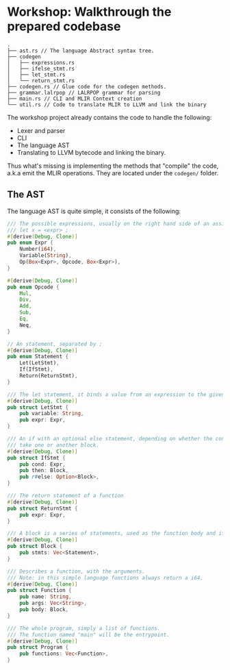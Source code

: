 # Workshop: Walkthrough the prepared codebase

```
.
├── ast.rs // The language Abstract syntax tree.
├── codegen
│   ├── expressions.rs
│   ├── ifelse_stmt.rs
│   ├── let_stmt.rs
│   └── return_stmt.rs
├── codegen.rs // Glue code for the codegen methods.
├── grammar.lalrpop // LALRPOP grammar for parsing
├── main.rs // CLI and MLIR Context creation
└── util.rs // Code to translate MLIR to LLVM and link the binary
```

The workshop project already contains the code to handle the following:

- Lexer and parser
- CLI
- The language AST
- Translating to LLVM bytecode and linking the binary.

Thus what's missing is implementing the methods that "compile" the code, a.k.a emit the MLIR operations.
They are located under the `codegen/` folder.

## The AST

The language AST is quite simple, it consists of the following:

```rust
/// The possible expressions, usually on the right hand side of an assignment
/// let x = <expr> ;
#[derive(Debug, Clone)]
pub enum Expr {
    Number(i64),
    Variable(String),
    Op(Box<Expr>, Opcode, Box<Expr>),
}

#[derive(Debug, Clone)]
pub enum Opcode {
    Mul,
    Div,
    Add,
    Sub,
    Eq,
    Neq,
}

// An statement, separated by ;
#[derive(Debug, Clone)]
pub enum Statement {
    Let(LetStmt),
    If(IfStmt),
    Return(ReturnStmt),
}

/// The let statement, it binds a value from an expression to the given variable.
#[derive(Debug, Clone)]
pub struct LetStmt {
    pub variable: String,
    pub expr: Expr,
}

/// An if with an optional else statement, depending on whether the condition evaluates to true,
/// take one or another block.
#[derive(Debug, Clone)]
pub struct IfStmt {
    pub cond: Expr,
    pub then: Block,
    pub r#else: Option<Block>,
}

/// The return statement of a function
#[derive(Debug, Clone)]
pub struct ReturnStmt {
    pub expr: Expr,
}

/// A block is a series of statements, used as the function body and if else blocks.
#[derive(Debug, Clone)]
pub struct Block {
    pub stmts: Vec<Statement>,
}

/// Describes a function, with the arguments.
/// Note: in this simple language functions always return a i64.
#[derive(Debug, Clone)]
pub struct Function {
    pub name: String,
    pub args: Vec<String>,
    pub body: Block,
}

/// The whole program, simply a list of functions.
/// The function named "main" will be the entrypoint.
#[derive(Debug, Clone)]
pub struct Program {
    pub functions: Vec<Function>,
}

```
